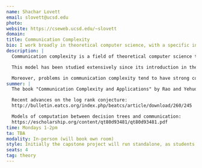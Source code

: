 ```yaml
---
name: Shachar Lovett
email: slovett@ucsd.edu
photo: 
website: https://cseweb.ucsd.edu/~slovett
domain: 
title: Communication Complexity
bio: I work broadly in theoretical computer science, with a specific interest in computational complexity, randomness and pseudo-randomness, algebraic constructions, optimization, and combinatorics.
description: |
  Communication complexity is a field of theoretical computer science that studies the amount of communication required between two or more parties to jointly compute a function whose input is distributed among them. In its most basic model, two players—Alice and Bob—receive inputs x and y respectively, and want to jointly compute some function f(x,y) using as little communication as possible. The focus is on minimizing the number of bits exchanged, under various models (deterministic, randomized, or quantum), while still correctly computing the function.

  This model has been studied extensively since its introduction in the 80s, with many notable applications, but still there are many fundamental problems that are wide open. These include the log-rank conjecture, which attempts to classify the structure of efficient deterministic protocols using linear algebra; understanding the combinatorial structure of functions with efficient randomized protocols; analogs of these to multi-party settings; and many others. 

  Moreover, problems in communication complexity tend to have strong connections to fundamental problems in combinatorics and other areas of math, which sometimes gives a unique perspective to help understand these problems better.
summer: |
  The book "Communication Complexity and Applications" by Rao and Yehudayoff is a good starting point. See also the following surveys for more recent progress related to my work:

  Recent advances on the log rank conjecture:  
  http://bulletin.eatcs.org/index.php/beatcs/article/download/260/245 

  Models of computation between decision trees and communication:  
  https://escholarship.org/content/qt80d93481/qt80d93481.pdf
time: Mondays 1-2pm
ta: TBA
modality: In-person (will book own room)
style: Initially the capstone project will run standalone, as students learn the area. Then, depending on their interest, we can potentially join an existing research project or they work on their own research project.
seats: 4
tag: theory
---
```


